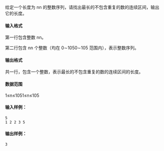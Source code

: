 给定一个长度为 nn 的整数序列，请找出最长的不包含重复的数的连续区间，输出它的长度。

#### 输入格式

第一行包含整数 nn。

第二行包含 nn 个整数（均在 0∼1050∼105 范围内），表示整数序列。

#### 输出格式

共一行，包含一个整数，表示最长的不包含重复的数的连续区间的长度。

#### 数据范围

1≤n≤1051≤n≤105

#### 输入样例：

```
5
1 2 2 3 5
```

#### 输出样例：

```
3
```